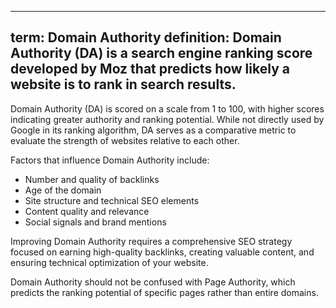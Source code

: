 
---
term: Domain Authority
definition: Domain Authority (DA) is a search engine ranking score developed by Moz that predicts how likely a website is to rank in search results.
---

Domain Authority (DA) is scored on a scale from 1 to 100, with higher scores indicating greater authority and ranking potential. While not directly used by Google in its ranking algorithm, DA serves as a comparative metric to evaluate the strength of websites relative to each other.

Factors that influence Domain Authority include:

- Number and quality of backlinks
- Age of the domain
- Site structure and technical SEO elements
- Content quality and relevance
- Social signals and brand mentions

Improving Domain Authority requires a comprehensive SEO strategy focused on earning high-quality backlinks, creating valuable content, and ensuring technical optimization of your website.

Domain Authority should not be confused with Page Authority, which predicts the ranking potential of specific pages rather than entire domains.
